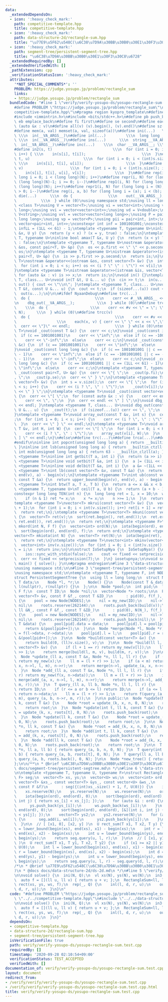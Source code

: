 ```yaml
---
data:
  _extendedDependsOn:
  - icon: ':heavy_check_mark:'
    path: competitive-template.hpp
    title: competitive-template.hpp
  - icon: ':heavy_check_mark:'
    path: data-structure-2d/rectangle-sum.hpp
    title: "\u77E9\u5F62\u548C(\u6C38\u7D9A\u30BB\u30B0\u30E1\u30F3\u30C8\u6728)"
  - icon: ':heavy_check_mark:'
    path: segment-tree/persistent-segment-tree.hpp
    title: "\u6C38\u7D9A\u30BB\u30B0\u30E1\u30F3\u30C8\u6728"
  _extendedRequiredBy: []
  _extendedVerifiedWith: []
  _pathExtension: cpp
  _verificationStatusIcon: ':heavy_check_mark:'
  attributes:
    '*NOT_SPECIAL_COMMENTS*': ''
    PROBLEM: https://judge.yosupo.jp/problem/rectangle_sum
    links:
    - https://judge.yosupo.jp/problem/rectangle_sum
  bundledCode: "#line 1 \"verify/verify-yosupo-ds/yosupo-rectangle-sum.test.cpp\"\n\
    #define PROBLEM \"https://judge.yosupo.jp/problem/rectangle_sum\"\n\n#line 1 \"\
    competitive-template.hpp\"\n#pragma region kyopro_template\n#define Nyaan_template\n\
    #include <immintrin.h>\n#include <bits/stdc++.h>\n#define pb push_back\n#define\
    \ eb emplace_back\n#define fi first\n#define se second\n#define each(x, v) for\
    \ (auto &x : v)\n#define all(v) (v).begin(), (v).end()\n#define sz(v) ((int)(v).size())\n\
    #define mem(a, val) memset(a, val, sizeof(a))\n#define ini(...)   \\\n  int __VA_ARGS__;\
    \ \\\n  in(__VA_ARGS__)\n#define inl(...)         \\\n  long long __VA_ARGS__;\
    \ \\\n  in(__VA_ARGS__)\n#define ins(...)      \\\n  string __VA_ARGS__; \\\n\
    \  in(__VA_ARGS__)\n#define inc(...)    \\\n  char __VA_ARGS__; \\\n  in(__VA_ARGS__)\n\
    #define in2(s, t)                           \\\n  for (int i = 0; i < (int)s.size();\
    \ i++) { \\\n    in(s[i], t[i]);                         \\\n  }\n#define in3(s,\
    \ t, u)                        \\\n  for (int i = 0; i < (int)s.size(); i++) {\
    \ \\\n    in(s[i], t[i], u[i]);                   \\\n  }\n#define in4(s, t, u,\
    \ v)                     \\\n  for (int i = 0; i < (int)s.size(); i++) { \\\n\
    \    in(s[i], t[i], u[i], v[i]);             \\\n  }\n#define rep(i, N) for (long\
    \ long i = 0; i < (long long)(N); i++)\n#define repr(i, N) for (long long i =\
    \ (long long)(N)-1; i >= 0; i--)\n#define rep1(i, N) for (long long i = 1; i <=\
    \ (long long)(N); i++)\n#define repr1(i, N) for (long long i = (N); (long long)(i)\
    \ > 0; i--)\n#define reg(i, a, b) for (long long i = (a); i < (b); i++)\n#define\
    \ die(...)      \\\n  do {                \\\n    out(__VA_ARGS__); \\\n    return;\
    \           \\\n  } while (0)\nusing namespace std;\nusing ll = long long;\ntemplate\
    \ <class T>\nusing V = vector<T>;\nusing vi = vector<int>;\nusing vl = vector<long\
    \ long>;\nusing vvi = vector<vector<int>>;\nusing vd = V<double>;\nusing vs =\
    \ V<string>;\nusing vvl = vector<vector<long long>>;\nusing P = pair<long long,\
    \ long long>;\nusing vp = vector<P>;\nusing pii = pair<int, int>;\nusing vpi =\
    \ vector<pair<int, int>>;\nconstexpr int inf = 1001001001;\nconstexpr long long\
    \ infLL = (1LL << 61) - 1;\ntemplate <typename T, typename U>\ninline bool amin(T\
    \ &x, U y) {\n  return (y < x) ? (x = y, true) : false;\n}\ntemplate <typename\
    \ T, typename U>\ninline bool amax(T &x, U y) {\n  return (x < y) ? (x = y, true)\
    \ : false;\n}\ntemplate <typename T, typename U>\nostream &operator<<(ostream\
    \ &os, const pair<T, U> &p) {\n  os << p.first << \" \" << p.second;\n  return\
    \ os;\n}\ntemplate <typename T, typename U>\nistream &operator>>(istream &is,\
    \ pair<T, U> &p) {\n  is >> p.first >> p.second;\n  return is;\n}\ntemplate <typename\
    \ T>\nostream &operator<<(ostream &os, const vector<T> &v) {\n  int s = (int)v.size();\n\
    \  for (int i = 0; i < s; i++) os << (i ? \" \" : \"\") << v[i];\n  return os;\n\
    }\ntemplate <typename T>\nistream &operator>>(istream &is, vector<T> &v) {\n \
    \ for (auto &x : v) is >> x;\n  return is;\n}\nvoid in() {}\ntemplate <typename\
    \ T, class... U>\nvoid in(T &t, U &... u) {\n  cin >> t;\n  in(u...);\n}\nvoid\
    \ out() { cout << \"\\n\"; }\ntemplate <typename T, class... U>\nvoid out(const\
    \ T &t, const U &... u) {\n  cout << t;\n  if (sizeof...(u)) cout << \" \";\n\
    \  out(u...);\n}\n\n#ifdef NyaanDebug\n#define trc(...)                   \\\n\
    \  do {                             \\\n    cerr << #__VA_ARGS__ << \" = \"; \\\
    \n    dbg_out(__VA_ARGS__);          \\\n  } while (0)\n#define trca(v, N)   \
    \    \\\n  do {                   \\\n    cerr << #v << \" = \"; \\\n    array_out(v,\
    \ N);     \\\n  } while (0)\n#define trcc(v)                             \\\n\
    \  do {                                      \\\n    cerr << #v << \" = {\"; \
    \                  \\\n    each(x, v) { cerr << \" \" << x << \",\"; } \\\n  \
    \  cerr << \"}\" << endl;                    \\\n  } while (0)\ntemplate <typename\
    \ T>\nvoid _cout(const T &c) {\n  cerr << c;\n}\nvoid _cout(const int &c) {\n\
    \  if (c == 1001001001)\n    cerr << \"inf\";\n  else if (c == -1001001001)\n\
    \    cerr << \"-inf\";\n  else\n    cerr << c;\n}\nvoid _cout(const unsigned int\
    \ &c) {\n  if (c == 1001001001)\n    cerr << \"inf\";\n  else\n    cerr << c;\n\
    }\nvoid _cout(const long long &c) {\n  if (c == 1001001001 || c == (1LL << 61)\
    \ - 1)\n    cerr << \"inf\";\n  else if (c == -1001001001 || c == -((1LL << 61)\
    \ - 1))\n    cerr << \"-inf\";\n  else\n    cerr << c;\n}\nvoid _cout(const unsigned\
    \ long long &c) {\n  if (c == 1001001001 || c == (1LL << 61) - 1)\n    cerr <<\
    \ \"inf\";\n  else\n    cerr << c;\n}\ntemplate <typename T, typename U>\nvoid\
    \ _cout(const pair<T, U> &p) {\n  cerr << \"{ \";\n  _cout(p.fi);\n  cerr << \"\
    , \";\n  _cout(p.se);\n  cerr << \" } \";\n}\ntemplate <typename T>\nvoid _cout(const\
    \ vector<T> &v) {\n  int s = v.size();\n  cerr << \"{ \";\n  for (int i = 0; i\
    \ < s; i++) {\n    cerr << (i ? \", \" : \"\");\n    _cout(v[i]);\n  }\n  cerr\
    \ << \" } \";\n}\ntemplate <typename T>\nvoid _cout(const vector<vector<T>> &v)\
    \ {\n  cerr << \"[ \";\n  for (const auto &x : v) {\n    cerr << endl;\n    _cout(x);\n\
    \    cerr << \", \";\n  }\n  cerr << endl << \" ] \";\n}\nvoid dbg_out() { cerr\
    \ << endl; }\ntemplate <typename T, class... U>\nvoid dbg_out(const T &t, const\
    \ U &... u) {\n  _cout(t);\n  if (sizeof...(u)) cerr << \", \";\n  dbg_out(u...);\n\
    }\ntemplate <typename T>\nvoid array_out(const T &v, int s) {\n  cerr << \"{ \"\
    ;\n  for (int i = 0; i < s; i++) {\n    cerr << (i ? \", \" : \"\");\n    _cout(v[i]);\n\
    \  }\n  cerr << \" } \" << endl;\n}\ntemplate <typename T>\nvoid array_out(const\
    \ T &v, int H, int W) {\n  cerr << \"[ \";\n  for (int i = 0; i < H; i++) {\n\
    \    cerr << (i ? \", \" : \"\");\n    array_out(v[i], W);\n  }\n  cerr << \"\
    \ ] \" << endl;\n}\n#else\n#define trc(...)\n#define trca(...)\n#define trcc(...)\n\
    #endif\n\ninline int popcnt(unsigned long long a) { return __builtin_popcountll(a);\
    \ }\ninline int lsb(unsigned long long a) { return __builtin_ctzll(a); }\ninline\
    \ int msb(unsigned long long a) { return 63 - __builtin_clzll(a); }\ntemplate\
    \ <typename T>\ninline int getbit(T a, int i) {\n  return (a >> i) & 1;\n}\ntemplate\
    \ <typename T>\ninline void setbit(T &a, int i) {\n  a |= (1LL << i);\n}\ntemplate\
    \ <typename T>\ninline void delbit(T &a, int i) {\n  a &= ~(1LL << i);\n}\ntemplate\
    \ <typename T>\nint lb(const vector<T> &v, const T &a) {\n  return lower_bound(begin(v),\
    \ end(v), a) - begin(v);\n}\ntemplate <typename T>\nint ub(const vector<T> &v,\
    \ const T &a) {\n  return upper_bound(begin(v), end(v), a) - begin(v);\n}\ntemplate\
    \ <typename T>\nint btw(T a, T x, T b) {\n  return a <= x && x < b;\n}\ntemplate\
    \ <typename T, typename U>\nT ceil(T a, U b) {\n  return (a + b - 1) / b;\n}\n\
    constexpr long long TEN(int n) {\n  long long ret = 1, x = 10;\n  while (n) {\n\
    \    if (n & 1) ret *= x;\n    x *= x;\n    n >>= 1;\n  }\n  return ret;\n}\n\
    template <typename T>\nvector<T> mkrui(const vector<T> &v) {\n  vector<T> ret(v.size()\
    \ + 1);\n  for (int i = 0; i < int(v.size()); i++) ret[i + 1] = ret[i] + v[i];\n\
    \  return ret;\n};\ntemplate <typename T>\nvector<T> mkuni(const vector<T> &v)\
    \ {\n  vector<T> ret(v);\n  sort(ret.begin(), ret.end());\n  ret.erase(unique(ret.begin(),\
    \ ret.end()), ret.end());\n  return ret;\n}\ntemplate <typename F>\nvector<int>\
    \ mkord(int N, F f) {\n  vector<int> ord(N);\n  iota(begin(ord), end(ord), 0);\n\
    \  sort(begin(ord), end(ord), f);\n  return ord;\n}\ntemplate <typename T = int>\n\
    vector<T> mkiota(int N) {\n  vector<T> ret(N);\n  iota(begin(ret), end(ret), 0);\n\
    \  return ret;\n}\ntemplate <typename T>\nvector<int> mkinv(vector<T> &v) {\n\
    \  vector<int> inv(v.size());\n  for (int i = 0; i < (int)v.size(); i++) inv[v[i]]\
    \ = i;\n  return inv;\n}\n\nstruct IoSetupNya {\n  IoSetupNya() {\n    cin.tie(nullptr);\n\
    \    ios::sync_with_stdio(false);\n    cout << fixed << setprecision(15);\n  \
    \  cerr << fixed << setprecision(7);\n  }\n} iosetupnya;\n\nvoid solve();\nint\
    \ main() { solve(); }\n\n#pragma endregion\n#line 3 \"data-structure-2d/rectangle-sum.hpp\"\
    \nusing namespace std;\n\n#line 3 \"segment-tree/persistent-segment-tree.hpp\"\
    \nusing namespace std;\n\ntemplate <typename T, typename F, int NODES = 20000000>\n\
    struct PersistentSegmentTree {\n  using ll = long long;\n  struct Node {\n   \
    \ T data;\n    Node *l, *r;\n    Node() {}\n    Node(const T &_data) : data(_data),\
    \ l(nullptr), r(nullptr) {}\n  };\n\n  Node *pool;\n  int pid;\n  ll N;\n  const\
    \ F f;\n  const T ID;\n  Node *nil;\n  vector<Node *> roots;\n\n  PersistentSegmentTree(const\
    \ vector<T> &v, const F &f_, const T &ID_)\n      : pid(0), f(f_), ID(ID_), nil(nullptr)\
    \ {\n    pool = new Node[NODES];\n    nil = my_new(ID);\n    nil->l = nil->r =\
    \ nil;\n    roots.reserve(262144);\n    roots.push_back(build(v));\n  }\n\n  PersistentSegmentTree(const\
    \ ll &N_, const F &f_, const T &ID_)\n      : pid(0), N(N_), f(f_), ID(ID_), nil(nullptr)\
    \ {\n    pool = new Node[NODES];\n    nil = my_new(ID);\n    nil->l = nil->r =\
    \ nil;\n    roots.reserve(262144);\n    roots.push_back(nil);\n  }\n\n  Node *my_new(const\
    \ T &data) {\n    pool[pid].data = data;\n    pool[pid].l = pool[pid].r = nil;\n\
    \    return &(pool[pid++]);\n  }\n\n  Node *merge(Node *l, Node *r) {\n    pool[pid].data\
    \ = f(l->data, r->data);\n    pool[pid].l = l;\n    pool[pid].r = r;\n    return\
    \ &(pool[pid++]);\n  }\n\n  Node *build(const vector<T> &v) {\n    N = (ll)v.size();\n\
    \    return build(0, (ll)v.size(), v);\n  }\n\n  Node *build(ll l, ll r, const\
    \ vector<T> &v) {\n    if (l + 1 == r) return my_new(v[l]);\n    ll m = (l + r)\
    \ >> 1;\n    return merge(build(l, m, v), build(m, r, v));\n  }\n\n private:\n\
    \  Node *update_(ll a, const T &x, Node *n, ll l, ll r) {\n    if (l + 1 == r)\
    \ return my_new(x);\n    ll m = (l + r) >> 1;\n    if (a < m) return merge(update_(a,\
    \ x, n->l, l, m), n->r);\n    return merge(n->l, update_(a, x, n->r, m, r));\n\
    \  }\n  Node *add_(ll a, const T &x, Node *n, ll l, ll r) {\n    if (l + 1 ==\
    \ r) return my_new(f(x, n->data));\n    ll m = (l + r) >> 1;\n    if (a < m) return\
    \ merge(add_(a, x, n->l, l, m), n->r);\n    return merge(n->l, add_(a, x, n->r,\
    \ m, r));\n  }\n  T query_(ll a, ll b, Node *n, ll l, ll r) {\n    if (n == nil)\
    \ return ID;\n    if (r <= a or b <= l) return ID;\n    if (a <= l and r <= b)\
    \ return n->data;\n    ll m = (l + r) >> 1;\n    return f(query_(a, b, n->l, l,\
    \ m), query_(a, b, n->r, m, r));\n  }\n\n public:\n  Node *update(Node *n, ll\
    \ k, const T &x) {\n    Node *root = update_(k, x, n, 0, N);\n    roots.push_back(root);\n\
    \    return root;\n  }\n  Node *update(int t, ll k, const T &x) {\n    Node *root\
    \ = update_(k, x, roots[t], 0, N);\n    roots.push_back(root);\n    return root;\n\
    \  }\n  Node *update(ll k, const T &x) {\n    Node *root = update_(k, x, roots.back(),\
    \ 0, N);\n    roots.push_back(root);\n    return root;\n  }\n\n  Node *add(Node\
    \ *n, ll k, const T &x) {\n    Node *root = add_(k, x, n, 0, N);\n    roots.push_back(root);\n\
    \    return root;\n  }\n  Node *add(int t, ll k, const T &x) {\n    Node *root\
    \ = add_(k, x, roots[t], 0, N);\n    roots.push_back(root);\n    return root;\n\
    \  }\n  Node *add(ll k, const T &x) {\n    Node *root = add_(k, x, roots.back(),\
    \ 0, N);\n    roots.push_back(root);\n    return root;\n  }\n\n  T query(Node\
    \ *n, ll a, ll b) { return query_(a, b, n, 0, N); }\n  T query(int t, ll a, ll\
    \ b) { return query_(a, b, roots[t], 0, N); }\n  T query(ll a, ll b) { return\
    \ query_(a, b, roots.back(), 0, N); }\n\n  Node *new_tree() { return nil; }\n\
    };\n\n/**\n * @brief \u6C38\u7D9A\u30BB\u30B0\u30E1\u30F3\u30C8\u6728\n * @docs\
    \ docs/segment-tree/persistent-segtree.md\n */\n#line 6 \"data-structure-2d/rectangle-sum.hpp\"\
    \n\ntemplate <typename T, typename U, typename F>\nstruct RectangleSum {\n  PersistentSegmentTree<U,\
    \ F> seg;\n  vector<T> xs, ys;\n  vector<U> ws;\n  vector<int> ord;\n\n  RectangleSum(const\
    \ vector<T> &xs_, const vector<T> &ys_, const vector<U> &ws_,\n              \
    \ const F &f)\n      : seg({(int)xs_.size() + 1, f, U(0)}) {\n    int N = xs_.size();\n\
    \    xs.reserve(N);\n    ys.reserve(N);\n    ws.reserve(N);\n    ord.resize(N);\n\
    \    iota(begin(ord), end(ord), 0);\n    sort(begin(ord), end(ord), [&](int i,\
    \ int j) { return xs_[i] < xs_[j]; });\n    for (auto &i : ord) {\n      xs.push_back(xs_[i]);\n\
    \      ys.push_back(ys_[i]);\n      ws.push_back(ws_[i]);\n    }\n    iota(begin(ord),\
    \ end(ord), 0);\n    sort(begin(ord), end(ord), [&](int i, int j) { return ys[i]\
    \ < ys[j]; });\n    vector<T> ys2;\n    ys2.reserve(N);\n    for (auto &i : ord)\
    \ {\n      seg.add(i, ws[i]);\n      ys2.push_back(ys[i]);\n    }\n    ys.swap(ys2);\n\
    \  }\n\n  // [ [x1, 0], [x2, y] )\n  U rect_sum(T x1, T x2, T y) {\n    int l\
    \ = lower_bound(begin(xs), end(xs), x1) - begin(xs);\n    int r = lower_bound(begin(xs),\
    \ end(xs), x2) - begin(xs);\n    int u = lower_bound(begin(ys), end(ys), y) -\
    \ begin(ys);\n    return seg.query(u, l, r);\n  }\n\n  // [ [x1, y1], [x2, y2]\
    \ )\n  U rect_sum(T x1, T y1, T x2, T y2) {\n    if (x1 >= x2 || y1 >= y2) return\
    \ U(0);\n    int l = lower_bound(begin(xs), end(xs), x1) - begin(xs);\n    int\
    \ r = lower_bound(begin(xs), end(xs), x2) - begin(xs);\n    int d = lower_bound(begin(ys),\
    \ end(ys), y1) - begin(ys);\n    int u = lower_bound(begin(ys), end(ys), y2) -\
    \ begin(ys);\n    return seg.query(u, l, r) - seg.query(d, l, r);\n  }\n};\n\n\
    /*\n * @brief \u77E9\u5F62\u548C(\u6C38\u7D9A\u30BB\u30B0\u30E1\u30F3\u30C8\u6728\
    )\n * @docs docs/data-structure-2d/ds-2d.md\n */\n#line 5 \"verify/verify-yosupo-ds/yosupo-rectangle-sum.test.cpp\"\
    \n\nvoid solve() {\n  ini(N, Q);\n  vl xs(N), ys(N), ws(N);\n  in3(xs, ys, ws);\n\
    \  auto f = [](ll u, ll v) { return u + v; };\n  RectangleSum<ll, ll, decltype(f)>\
    \ rect(xs, ys, ws, f);\n  rep(_, Q) {\n    inl(l, d, r, u);\n    out(rect.rect_sum(l,\
    \ d, r, u));\n  }\n}\n"
  code: "#define PROBLEM \"https://judge.yosupo.jp/problem/rectangle_sum\"\n\n#include\
    \ \"../../competitive-template.hpp\"\n#include \"../../data-structure-2d/rectangle-sum.hpp\"\
    \n\nvoid solve() {\n  ini(N, Q);\n  vl xs(N), ys(N), ws(N);\n  in3(xs, ys, ws);\n\
    \  auto f = [](ll u, ll v) { return u + v; };\n  RectangleSum<ll, ll, decltype(f)>\
    \ rect(xs, ys, ws, f);\n  rep(_, Q) {\n    inl(l, d, r, u);\n    out(rect.rect_sum(l,\
    \ d, r, u));\n  }\n}"
  dependsOn:
  - competitive-template.hpp
  - data-structure-2d/rectangle-sum.hpp
  - segment-tree/persistent-segment-tree.hpp
  isVerificationFile: true
  path: verify/verify-yosupo-ds/yosupo-rectangle-sum.test.cpp
  requiredBy: []
  timestamp: '2020-09-28 02:10:54+09:00'
  verificationStatus: TEST_ACCEPTED
  verifiedWith: []
documentation_of: verify/verify-yosupo-ds/yosupo-rectangle-sum.test.cpp
layout: document
redirect_from:
- /verify/verify/verify-yosupo-ds/yosupo-rectangle-sum.test.cpp
- /verify/verify/verify-yosupo-ds/yosupo-rectangle-sum.test.cpp.html
title: verify/verify-yosupo-ds/yosupo-rectangle-sum.test.cpp
---
```

